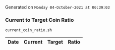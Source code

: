 Generated on `Monday 04-October-2021 at 00:39:03`

### Current to Target Coin Ratio
`current_coin_ratio.sh`

Date|Current|Target|Ratio
---|---|---|---
